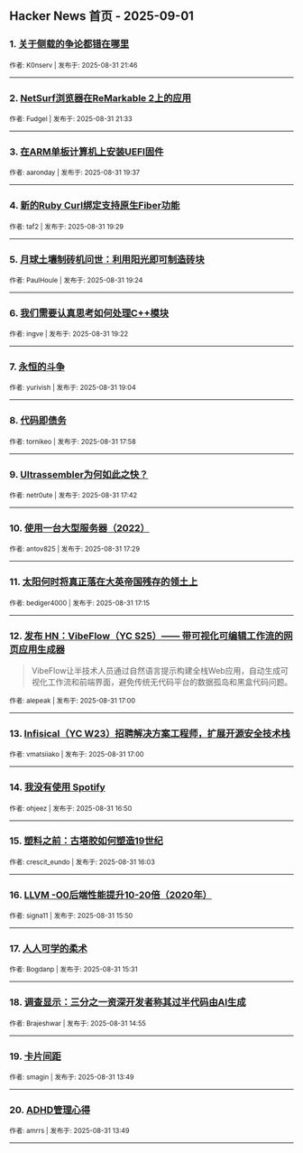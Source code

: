 ## Hacker News 首页 - 2025-09-01


### 1. [关于侧载的争论都错在哪里](https://news.ycombinator.com/item?id=45087396)

<sub>作者: K0nserv | 发布于: 2025-08-31 21:46</sub>

---

### 2. [NetSurf浏览器在ReMarkable 2上的应用](https://news.ycombinator.com/item?id=45087313)

<sub>作者: Fudgel | 发布于: 2025-08-31 21:33</sub>

---

### 3. [在ARM单板计算机上安装UEFI固件](https://news.ycombinator.com/item?id=45086346)

<sub>作者: aaronday | 发布于: 2025-08-31 19:37</sub>

---

### 4. [新的Ruby Curl绑定支持原生Fiber功能](https://news.ycombinator.com/item?id=45086276)

<sub>作者: taf2 | 发布于: 2025-08-31 19:29</sub>

---

### 5. [月球土壤制砖机问世：利用阳光即可制造砖块](https://news.ycombinator.com/item?id=45086238)

<sub>作者: PaulHoule | 发布于: 2025-08-31 19:24</sub>

---

### 6. [我们需要认真思考如何处理C++模块](https://news.ycombinator.com/item?id=45086210)

<sub>作者: ingve | 发布于: 2025-08-31 19:22</sub>

---

### 7. [永恒的斗争](https://news.ycombinator.com/item?id=45086020)

<sub>作者: yurivish | 发布于: 2025-08-31 19:04</sub>

---

### 8. [代码即债务](https://news.ycombinator.com/item?id=45085318)

<sub>作者: tornikeo | 发布于: 2025-08-31 17:58</sub>

---

### 9. [Ultrassembler为何如此之快？](https://news.ycombinator.com/item?id=45085156)

<sub>作者: netr0ute | 发布于: 2025-08-31 17:42</sub>

---

### 10. [使用一台大型服务器（2022）](https://news.ycombinator.com/item?id=45085029)

<sub>作者: antov825 | 发布于: 2025-08-31 17:29</sub>

---

### 11. [太阳何时将真正落在大英帝国残存的领土上](https://news.ycombinator.com/item?id=45084913)

<sub>作者: bediger4000 | 发布于: 2025-08-31 17:15</sub>

---

### 12. [发布 HN：VibeFlow（YC S25）—— 带可视化可编辑工作流的网页应用生成器](https://news.ycombinator.com/item?id=45084759)
> VibeFlow让半技术人员通过自然语言提示构建全栈Web应用，自动生成可视化工作流和前端界面，避免传统无代码平台的数据孤岛和黑盒代码问题。

<sub>作者: alepeak | 发布于: 2025-08-31 17:00</sub>

---

### 13. [Infisical（YC W23）招聘解决方案工程师，扩展开源安全技术栈](https://news.ycombinator.com/item?id=45084757)

<sub>作者: vmatsiiako | 发布于: 2025-08-31 17:00</sub>

---

### 14. [我没有使用 Spotify](https://news.ycombinator.com/item?id=45084673)

<sub>作者: ohjeez | 发布于: 2025-08-31 16:50</sub>

---

### 15. [塑料之前：古塔胶如何塑造19世纪](https://news.ycombinator.com/item?id=45084193)

<sub>作者: crescit_eundo | 发布于: 2025-08-31 16:03</sub>

---

### 16. [LLVM -O0后端性能提升10-20倍（2020年）](https://news.ycombinator.com/item?id=45084111)

<sub>作者: signa11 | 发布于: 2025-08-31 15:50</sub>

---

### 17. [人人可学的柔术](https://news.ycombinator.com/item?id=45083952)

<sub>作者: Bogdanp | 发布于: 2025-08-31 15:31</sub>

---

### 18. [调查显示：三分之一资深开发者称其过半代码由AI生成](https://news.ycombinator.com/item?id=45083635)

<sub>作者: Brajeshwar | 发布于: 2025-08-31 14:55</sub>

---

### 19. [卡片间距](https://news.ycombinator.com/item?id=45083135)

<sub>作者: smagin | 发布于: 2025-08-31 13:49</sub>

---

### 20. [ADHD管理心得](https://news.ycombinator.com/item?id=45083134)

<sub>作者: amrrs | 发布于: 2025-08-31 13:49</sub>

---
